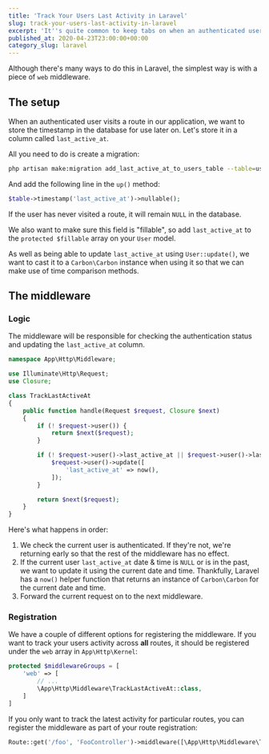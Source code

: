```yaml
---
title: 'Track Your Users Last Activity in Laravel'
slug: track-your-users-last-activity-in-laravel
excerpt: 'It''s quite common to keep tabs on when an authenticated user last used your web application. The information can be really useful when calculating software adoption, usage frequency and return rate.'
published_at: 2020-04-23T23:00:00+00:00
category_slug: laravel
---
```

Although there's many ways to do this in Laravel, the simplest way is with a piece of `web` middleware.

## The setup

When an authenticated user visits a route in our application, we want to store the timestamp in the database for use later on. Let's store it in a column called `last_active_at`.

All you need to do is create a migration:

```bash
php artisan make:migration add_last_active_at_to_users_table --table=users
```

And add the following line in the `up()` method:

```php
$table->timestamp('last_active_at')->nullable();
```

If the user has never visited a route, it will remain `NULL` in the database.

We also want to make sure this field is "fillable", so add `last_active_at` to the `protected $fillable` array on your `User` model.

As well as being able to update `last_active_at` using `User::update()`, we want to cast it to a `Carbon\Carbon` instance when using it so that we can make use of time comparison methods.

## The middleware

### Logic

The middleware will be responsible for checking the authentication status and updating the `last_active_at` column.

```php
namespace App\Http\Middleware;

use Illuminate\Http\Request;
use Closure;

class TrackLastActiveAt
{
    public function handle(Request $request, Closure $next)
    {
        if (! $request->user()) {
            return $next($request);
        }

        if (! $request->user()->last_active_at || $request->user()->last_active_at->isPast()) {
            $request->user()->update([
                'last_active_at' => now(),
            ]);
        }

        return $next($request);
    }
}
```

Here's what happens in order:

1. We check the current user is authenticated. If they're not, we're returning early so that the rest of the middleware has no effect.
2. If the current user `last_active_at` date & time is `NULL` or is in the past, we want to update it using the current date and time. Thankfully, Laravel has a `now()` helper function that returns an instance of `Carbon\Carbon` for the current date and time.
3. Forward the current request on to the next middleware.

### Registration

We have a couple of different options for registering the middleware. If you want to track your users activity across **all** routes, it should be registered under the `web` array in `App\Http\Kernel`:

```php
protected $middlewareGroups = [
    'web' => [
        // ...
        \App\Http\Middleware\TrackLastActiveAt::class,
    ]
]
```

If you only want to track the latest activity for particular routes, you can register the middleware as part of your route registration:

```php
Route::get('/foo', 'FooController')->middleware([\App\Http\Middleware\TrackLastActiveAt::class]);
```